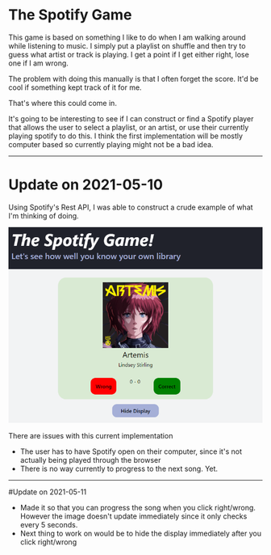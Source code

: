 # The Spotify Game
This game is based on something I like to do when I am walking around while listening to music. I simply put a playlist on shuffle and then try to guess what artist or track is playing. I get a point if I get either right, lose one if I am wrong.

The problem with doing this manually is that I often forget the score. It'd be cool if something kept track of it for me.

That's where this could come in.

It's going to be interesting to see if I can construct or find a Spotify player that allows the user to select a playlist, or an artist, or use their currently playing spotify to do this. I think the first implementation will be mostly computer based so currently playing might not be a bad idea.

----
# Update on 2021-05-10

Using Spotify's Rest API, I was able to construct a crude example of what I'm thinking of doing.

![Image from 2021-05-10](Documents/Images/2021-05-10.png)

There are issues with this current implementation

- The user has to have Spotify open on their computer, since it's not actually being played through the browser
- There is no way currently to progress to the next song. Yet.

---
#Update on 2021-05-11

- Made it so that you can progress the song when you click right/wrong. However the image doesn't update immediately since it only checks every 5 seconds.
- Next thing to work on would be to hide the display immediately after you click right/wrong
